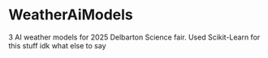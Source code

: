 # WeatherAiModels
3 AI weather models for 2025 Delbarton Science fair.
Used Scikit-Learn for this stuff
idk what else to say
